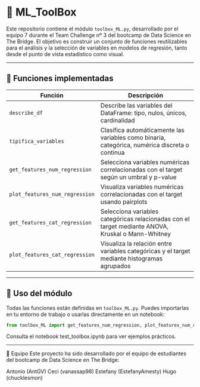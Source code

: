 # 🧰 ML_ToolBox

Este repositorio contiene el módulo `toolbox_ML.py`, desarrollado por el equipo 7 durante el Team Challenge nº 3 del bootcamp de Data Science en The Bridge. El objetivo es construir un conjunto de funciones reutilizables para el análisis y la selección de variables en modelos de regresión, tanto desde el punto de vista estadístico como visual.

---

## 🚀 Funciones implementadas

| Función                         | Descripción |
|--------------------------------|-------------|
| `describe_df`                  | Describe las variables del DataFrame: tipo, nulos, únicos, cardinalidad |
| `tipifica_variables`           | Clasifica automáticamente las variables como binaria, categórica, numérica discreta o continua |
| `get_features_num_regression`  | Selecciona variables numéricas correlacionadas con el target según un umbral y p-value |
| `plot_features_num_regression` | Visualiza variables numéricas correlacionadas con el target usando pairplots |
| `get_features_cat_regression`  | Selecciona variables categóricas relacionadas con el target mediante ANOVA, Kruskal o Mann-Whitney |
| `plot_features_cat_regression`| Visualiza la relación entre variables categóricas y el target mediante histogramas agrupados |

---

## 🧪 Uso del módulo

Todas las funciones están definidas en `toolbox_ML.py`. Puedes importarlas en tu entorno de trabajo o usarlas directamente en un notebook:

```python
from toolbox_ML import get_features_num_regression, plot_features_num_regression
```

Consulta el notebook test_toolbox.ipynb para ver ejemplos prácticos.

---

👥 Equipo
Este proyecto ha sido desarrollado por el equipo de estudiantes del bootcamp de Data Science en The Bridge:

Antonio (AntGV)
Ceci (vanassap98)
Estefany (EstefanyAmesty)
Hugo (chucklesmon)
